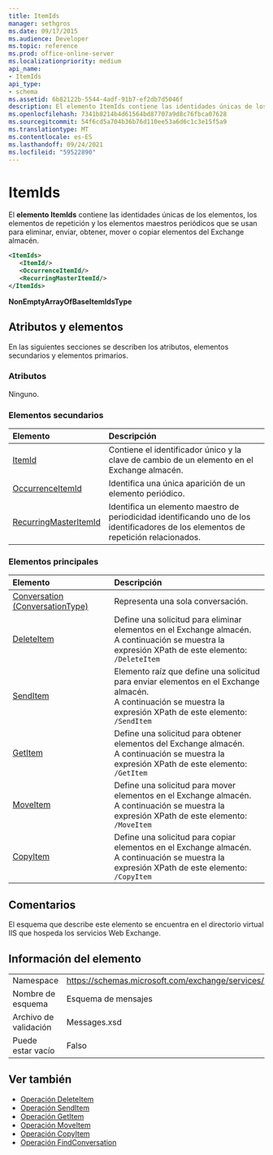 ```yaml
---
title: ItemIds
manager: sethgros
ms.date: 09/17/2015
ms.audience: Developer
ms.topic: reference
ms.prod: office-online-server
ms.localizationpriority: medium
api_name:
- ItemIds
api_type:
- schema
ms.assetid: 6b82122b-5544-4adf-91b7-ef2db7d5046f
description: El elemento ItemIds contiene las identidades únicas de los elementos, los elementos de repetición y los elementos maestros periódicos que se usan para eliminar, enviar, obtener, mover o copiar elementos del Exchange almacén.
ms.openlocfilehash: 7341b8214b4d61564bd87707a9d8c76fbca07628
ms.sourcegitcommit: 54f6cd5a704b36b76d110ee53a6d6c1c3e15f5a9
ms.translationtype: MT
ms.contentlocale: es-ES
ms.lasthandoff: 09/24/2021
ms.locfileid: "59522890"
---
```

# <a name="itemids"></a>ItemIds
  
El **elemento ItemIds** contiene las identidades únicas de los elementos, los elementos de repetición y los elementos maestros periódicos que se usan para eliminar, enviar, obtener, mover o copiar elementos del Exchange almacén.
  
```xml
<ItemIds>
   <ItemId/>
   <OccurrenceItemId/>
   <RecurringMasterItemId/>
</ItemIds>
```

**NonEmptyArrayOfBaseItemIdsType**

## <a name="attributes-and-elements"></a>Atributos y elementos

En las siguientes secciones se describen los atributos, elementos secundarios y elementos primarios. 
  
### <a name="attributes"></a>Atributos

Ninguno.
  
### <a name="child-elements"></a>Elementos secundarios

|**Elemento**|**Descripción**|
|:-----|:-----|
|[ItemId](itemid.md) <br/> |Contiene el identificador único y la clave de cambio de un elemento en el Exchange almacén.  <br/> |
|[OccurrenceItemId](occurrenceitemid.md) <br/> |Identifica una única aparición de un elemento periódico.  <br/> |
|[RecurringMasterItemId](recurringmasteritemid.md) <br/> |Identifica un elemento maestro de periodicidad identificando uno de los identificadores de los elementos de repetición relacionados.  <br/> |
   
### <a name="parent-elements"></a>Elementos principales

|**Elemento**|**Descripción**|
|:-----|:-----|
|[Conversation (ConversationType)](conversation-conversationtype.md) <br/> |Representa una sola conversación.  <br/> |
|[DeleteItem](deleteitem.md) <br/> |Define una solicitud para eliminar elementos en el Exchange almacén.  <br/> A continuación se muestra la expresión XPath de este elemento:  <br/>  `/DeleteItem` <br/> |
|[SendItem](senditem.md) <br/> |Elemento raíz que define una solicitud para enviar elementos en el Exchange almacén.  <br/> A continuación se muestra la expresión XPath de este elemento:  <br/>  `/SendItem` <br/> |
|[GetItem](getitem.md) <br/> |Define una solicitud para obtener elementos del Exchange almacén.  <br/> A continuación se muestra la expresión XPath de este elemento:  <br/>  `/GetItem` <br/> |
|[MoveItem](moveitem.md) <br/> |Define una solicitud para mover elementos en el Exchange almacén.  <br/> A continuación se muestra la expresión XPath de este elemento:  <br/>  `/MoveItem` <br/> |
|[CopyItem](copyitem.md) <br/> |Define una solicitud para copiar elementos en el Exchange almacén.  <br/> A continuación se muestra la expresión XPath de este elemento:  <br/>  `/CopyItem` <br/> |
   
## <a name="remarks"></a>Comentarios

El esquema que describe este elemento se encuentra en el directorio virtual IIS que hospeda los servicios Web Exchange.
  
## <a name="element-information"></a>Información del elemento

|||
|:-----|:-----|
|Namespace  <br/> |https://schemas.microsoft.com/exchange/services/2006/messages  <br/> |
|Nombre de esquema  <br/> |Esquema de mensajes  <br/> |
|Archivo de validación  <br/> |Messages.xsd  <br/> |
|Puede estar vacío  <br/> |Falso  <br/> |
   
## <a name="see-also"></a>Ver también

- [Operación DeleteItem](deleteitem-operation.md)
- [Operación SendItem](senditem-operation.md) 
- [Operación GetItem](getitem-operation.md)
- [Operación MoveItem](moveitem-operation.md)
- [Operación CopyItem](copyitem-operation.md)
- [Operación FindConversation](findconversation-operation.md)

